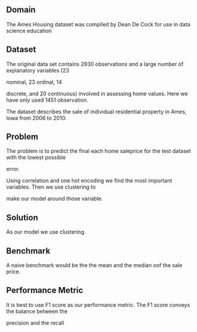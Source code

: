 ## Domain


The Ames Housing dataset was compiled by Dean De Cock for use in data science education


## Dataset 


The original data set contains 2930 observations and a large number of explanatory variables (23 


nominal, 23 ordinal, 14 


discrete, and 20 continuous) involved in assessing home values. Here we have only used 1451 observation.



The dataset describes the sale of individual residential property in Ames, Iowa from 2006 to 2010.



## Problem



The problem is to predict the final each home saleprice for the test dataset with the lowest possible 

error.


Using correlation and one hot encoding we find the most important variables. Then we use clustering to 


make our model around those variable.


## Solution


As our model we use clustering.


## Benchmark


A naive benchmark would be the the mean and the median oof the sale price.


## Performance Metric


It is best to use F1 score as our performance metric. The F1 score conveys the balance between the 


precision and the recall







